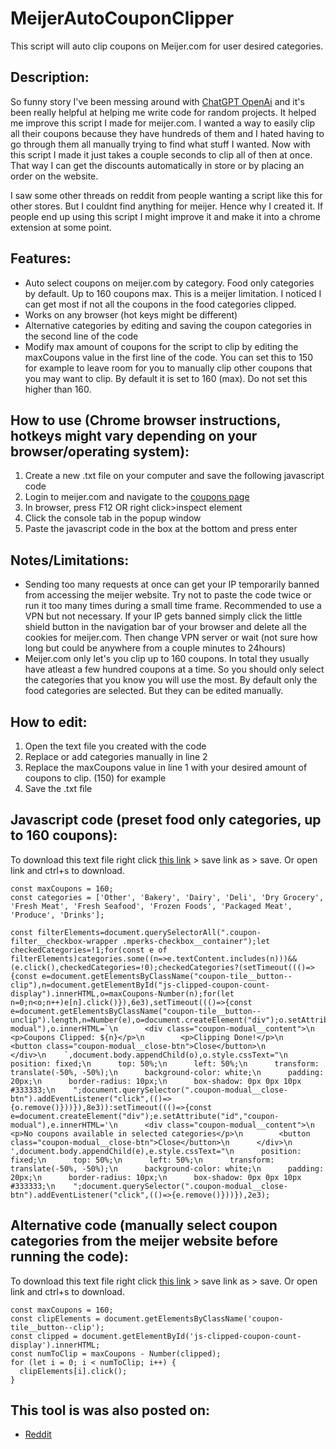 # MeijerAutoCouponClipper
This script will auto clip coupons on Meijer.com for user desired categories.

## Description:

So funny story I've been messing around with [ChatGPT OpenAi](https://chat.openai.com/chat) and it's been really helpful at helping me write code for random projects. It helped me improve this script I made for meijer.com. I wanted a way to easily clip all their coupons because they have hundreds of them and I hated having to go through them all manually trying to find what stuff I wanted. Now with this script I made it just takes a couple seconds to clip all of then at once. That way I can get the discounts automatically in store or by placing an order on the website.

I saw some other threads on reddit from people wanting a script like this for other stores. But I couldnt find anything for meijer. Hence why I created it. If people end up using this script I might improve it and make it into a chrome extension at some point.

## Features:

* Auto select coupons on meijer.com by category. Food only categories by default. Up to 160 coupons max. This is a meijer limitation. I noticed I can get most if not all the coupons in the food categories clipped.
* Works on any browser (hot keys might be different)
* Alternative categories by editing and saving the coupon categories in the second line of the code
* Modify max amount of coupons for the script to clip by editing the maxCoupons value in the first line of the code. You can set this to 150 for example to leave room for you to manually clip other coupons that you may want to clip. By default it is set to 160 (max). Do not set this higher than 160.

## How to use (Chrome browser instructions, hotkeys might vary depending on your browser/operating system):

1. Create a new .txt file on your computer and save the following javascript code
2. Login to meijer.com and navigate to the [coupons page](https://www.meijer.com/content/meijer/en/mperks/coupons.html)
3. In browser, press F12 OR right click>inspect element
4. Click the console tab in the popup window
5. Paste the javascript code in the box at the bottom and press enter

## Notes/Limitations:

* Sending too many requests at once can get your IP temporarily banned from accessing the meijer website. Try not to paste the code twice or run it too many times during a small time frame. Recommended to use a VPN but not necessary. If your IP gets banned simply click the little shield button in the navigation bar of your browser and delete all the cookies for meijer.com. Then change VPN server or wait (not sure how long but could be anywhere from a couple minutes to 24hours)
* Meijer.com only let's you clip up to 160 coupons. In total they usually have atleast a few hundred coupons at a time. So you should only select the categories that you know you will use the most. By default only the food categories are selected. But they can be edited manually.

## How to edit:

1. Open the text file you created with the code
2. Replace or add categories manually in line 2
3. Replace the maxCoupons value in line 1 with your desired amount of coupons to clip. (150) for example
4. Save the .txt file

## Javascript code (preset food only categories, up to 160 coupons):
To download this text file right click [this link](https://raw.githubusercontent.com/RileyXX/MeijerAutoCouponClipper/main/MeijerAutoCouponClipper.min.txt) > save link as > save. Or open link and ctrl+s to download.

    const maxCoupons = 160;
    const categories = ['Other', 'Bakery', 'Dairy', 'Deli', 'Dry Grocery', 'Fresh Meat', 'Fresh Seafood', 'Frozen Foods', 'Packaged Meat', 'Produce', 'Drinks'];
    
    const filterElements=document.querySelectorAll(".coupon-filter__checkbox-wrapper .mperks-checkbox__container");let checkedCategories=!1;for(const e of filterElements)categories.some((n=>e.textContent.includes(n)))&&(e.click(),checkedCategories=!0);checkedCategories?(setTimeout((()=>{const e=document.getElementsByClassName("coupon-tile__button--clip"),n=document.getElementById("js-clipped-coupon-count-display").innerHTML,o=maxCoupons-Number(n);for(let n=0;n<o;n++)e[n].click()}),6e3),setTimeout((()=>{const e=document.getElementsByClassName("coupon-tile__button--unclip").length,n=Number(e),o=document.createElement("div");o.setAttribute("id","coupon-modual"),o.innerHTML=`\n      <div class="coupon-modual__content">\n        <p>Coupons Clipped: ${n}</p>\n        <p>Clipping Done!</p>\n        <button class="coupon-modual__close-btn">Close</button>\n      </div>\n    `,document.body.appendChild(o),o.style.cssText="\n      position: fixed;\n      top: 50%;\n      left: 50%;\n      transform: translate(-50%, -50%);\n      background-color: white;\n      padding: 20px;\n      border-radius: 10px;\n      box-shadow: 0px 0px 10px #333333;\n    ";document.querySelector(".coupon-modual__close-btn").addEventListener("click",(()=>{o.remove()}))}),8e3)):setTimeout((()=>{const e=document.createElement("div");e.setAttribute("id","coupon-modual"),e.innerHTML='\n      <div class="coupon-modual__content">\n        <p>No coupons available in selected categories</p>\n        <button class="coupon-modual__close-btn">Close</button>\n      </div>\n    ',document.body.appendChild(e),e.style.cssText="\n      position: fixed;\n      top: 50%;\n      left: 50%;\n      transform: translate(-50%, -50%);\n      background-color: white;\n      padding: 20px;\n      border-radius: 10px;\n      box-shadow: 0px 0px 10px #333333;\n    ";document.querySelector(".coupon-modual__close-btn").addEventListener("click",(()=>{e.remove()}))}),2e3);

## Alternative code (manually select coupon categories from the meijer website before running the code):
To download this text file right click [this link](https://raw.githubusercontent.com/RileyXX/MeijerAutoCouponClipper/main/MeijerAutoCouponClipperNoCategories.txt) > save link as > save. Or open link and ctrl+s to download.

    const maxCoupons = 160;
    const clipElements = document.getElementsByClassName('coupon-tile__button--clip');
    const clipped = document.getElementById('js-clipped-coupon-count-display').innerHTML;
    const numToClip = maxCoupons - Number(clipped);
    for (let i = 0; i < numToClip; i++) {
      clipElements[i].click();
    }

## This tool is was also posted on:
* [Reddit](https://www.reddit.com/r/meijer/comments/108iftd/auto_clip_all_coupons_script_for_meijercom_with/)
